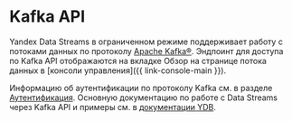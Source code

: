 # Kafka API
Yandex Data Streams в ограниченном режиме поддерживает работу с потоками данных по протоколу [Apache Kafka®](https://kafka.apache.org/). 
Эндпоинт для доступа по Kafka API отображаются на вкладке Обзор на странице потока данных в [консоли управления]({{ link-console-main }}).

Информацию об аутентификации по протоколу Kafka см. в разделе [Аутентификация](./auth.md).
Основную документацию по работе с Data Streams через Kafka API и примеры см. в [документации YDB](https://ydb.tech/ru/docs/reference/kafka-api).
